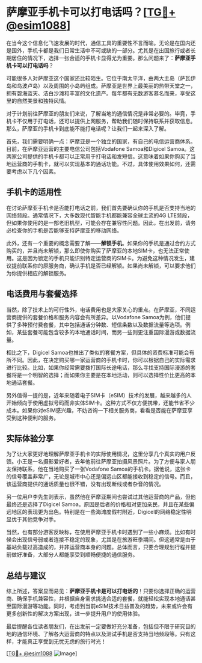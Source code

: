 # 萨摩亚手机卡可以打电话吗？[[TG💪+ @esim1088](https://t.me/s/esim1088)]

在当今这个信息化飞速发展的时代，通信工具的重要性不言而喻。无论是在国内还是国外，手机卡都是我们日常生活中不可或缺的一部分。尤其是在出国旅行或者长期居住的情况下，选择一张合适的手机卡显得尤为重要。那么问题来了：**萨摩亚手机卡可以打电话吗**？

可能很多人对萨摩亚这个国家还比较陌生。它位于南太平洋，由两大主岛（萨瓦伊岛和乌波卢岛）以及周围的小岛屿组成。萨摩亚是世界上最美丽的热带天堂之一，拥有碧海蓝天、洁白沙滩和丰富的文化遗产。每年都有无数游客慕名而来，享受这里的自然美景和独特风情。

对于计划前往萨摩亚的朋友们来说，了解当地的通信情况是非常必要的。毕竟，手机卡不仅用于打电话，还可以提供上网服务，帮助我们随时保持联系并获取信息。那么，萨摩亚的手机卡到底能不能打电话呢？让我们一起来深入了解。

首先，我们需要明确一点：萨摩亚是一个独立的国家，有自己的电信运营商体系。目前，在萨摩亚运营的主要电信公司包括Vodafone Samoa和Digicel Samoa。这两家公司提供的手机卡都可以正常用于打电话和发短信。这意味着如果你购买了当地运营商的手机卡，就可以实现基本的通话功能。不过，具体使用效果如何，还需要考虑以下几个因素。

## 手机卡的适用性

在讨论萨摩亚手机卡是否能打电话之前，我们首先要确认你的手机是否支持当地的网络频段。通常情况下，大多数现代智能手机都能兼容全球主流的4G LTE频段，但如果你使用的是一部老旧机型，可能会存在兼容性问题。因此，在出发前，请务必检查你的手机是否能够支持萨摩亚的移动网络。

此外，还有一个重要的概念需要了解——**解锁手机**。如果你的手机是通过合约方式购买的，并且尚未解锁，那么即使你购买了萨摩亚的本地SIM卡，也无法正常使用。这是因为锁定的手机只能识别特定运营商的SIM卡。为避免这种情况发生，建议提前联系你的原服务商，确认手机是否已经解锁。如果尚未解锁，可以要求他们为你提供相应的解锁服务。

## 电话费用与套餐选择

当然，除了技术上的可行性外，电话费用也是大家关心的重点。在萨摩亚，不同运营商提供的套餐价格和服务内容会有所差异。以Vodafone Samoa为例，他们提供了多种预付费套餐，其中包括通话分钟数、短信条数以及数据流量等选项。例如，某些套餐可能包含较多的本地通话时间，而另一些则更注重国际漫游或数据流量。

相比之下，Digicel Samoa也推出了类似的套餐方案，但具体的资费标准可能会有所不同。因此，在决定购买哪一家运营商的手机卡时，你可以根据自己的实际需求进行比较。比如，如果你经常需要拨打国际长途电话，那么寻找支持国际漫游的套餐将是一个明智的选择；而如果你主要是在本地活动，则可以选择性价比更高的本地通话套餐。

另外值得一提的是，近年来随着电子SIM卡（eSIM）技术的发展，越来越多的人开始倾向于使用虚拟号码而非实体SIM卡。这种方式不仅方便携带，还能节省不少成本。如果你对eSIM感兴趣，不妨咨询一下相关服务商，看看是否能在萨摩亚享受到这种便利的服务。

## 实际体验分享

为了让大家更好地理解萨摩亚手机卡的实际使用情况，这里分享几个真实的用户反馈。小王是一名摄影爱好者，去年他前往萨摩亚拍摄风景照片。为了方便与家人朋友保持联系，他在当地购买了一张Vodafone Samoa的手机卡。据他说，这张卡的信号覆盖非常广，无论是城市中心还是偏远山区都能接收到稳定的信号。而且，该运营商提供的通话质量也很不错，没有出现断线或者杂音的情况。

另一位用户李先生则表示，虽然他在萨摩亚期间也尝试过其他运营商的产品，但他最终还是选择了Digicel Samoa。原因是后者的价格相对更加亲民，并且在某些偏远地区的表现更为出色。特别是在一些海滩度假村附近，Digicel的网络稳定性明显优于其他竞争对手。

当然，也有部分游客反映称，在使用萨摩亚手机卡时遇到了一些小麻烦。比如有时候会出现信号弱或者连接不稳定的现象，尤其是在旅游旺季期间。但这通常是由于基站负载过高造成的，并非运营商本身的问题。总体而言，只要合理规划行程并提前做好准备，大部分人都能享受到顺畅便捷的通信服务。

## 总结与建议

综上所述，答案显而易见：**萨摩亚手机卡是可以打电话的**！只要你选择正确的运营商、确保手机兼容性，并根据自身需求挑选合适的套餐，就能轻松实现本地通话甚至国际漫游等功能。同时，考虑到当前eSIM技术日益普及的趋势，未来或许会有更多创新性的解决方案出现，进一步提升用户的使用体验。

最后提醒各位读者朋友们，在出发前一定要做好充分准备，包括但不限于研究目的地的通信环境、了解各大运营商的特点以及测试手机是否支持当地频段等。只有这样，才能真正享受到无忧无虑的旅行时光！

[[TG💪+ @esim1088](https://t.me/s/esim1088) ![Image](https://i.postimg.cc/4NQfJmqS/Snipaste-2025-05-13-00-14-12.png)]